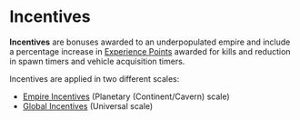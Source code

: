 # Incentives

**Incentives** are bonuses awarded to an underpopulated empire and include a
percentage increase in [Experience Points](Experience_Points.md) awarded for
kills and reduction in spawn timers and vehicle acquisition timers.

Incentives are applied in two different scales:

- [Empire Incentives](Empire_Incentives.md) (Planetary (Continent/Cavern)
  scale)
- [Global Incentives](Global_Incentives.md) (Universal scale)
